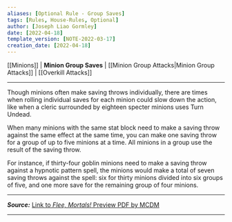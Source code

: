 ```yaml
---
aliases: [Optional Rule - Group Saves]
tags: [Rules, House-Rules, Optional]
author: [Joseph Liao Gormley]
date: [2022-04-18]
template_version: [NOTE-2022-03-17]
creation_date: [2022-04-18]
---
```

[[Minions]] | **Minion Group Saves** | [[Minion Group Attacks|Minion Group Attacks]] | [[Overkill Attacks]]
___
Though minions often make saving throws individually, there are times when rolling individual saves for each minion could slow down the action, like when a cleric surrounded by eighteen specter minions uses Turn Undead.

When many minions with the same stat block need to make a saving throw against the same effect at the same time, you can make one saving throw for a group of up to five minions at a time. All minions in a group use the result of the saving throw.

For instance, if thirty-four goblin minions need to make a saving throw against a hypnotic pattern spell, the minions would make a total of seven saving throws against the spell: six for thirty minions divided into six groups of five, and one more save for the remaining group of four minions.

___
***Source:*** [Link to *Flee, Mortals!* Preview PDF by MCDM](https://files.mcdmproductions.com/FleeMortals/FleeMortalsPreview.pdf)

___

